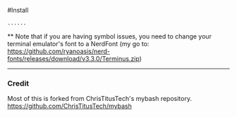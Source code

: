 #Install
```bash
......
```
** Note that if you are having symbol issues, you need to change your terminal emulator's font to a NerdFont (my go to: https://github.com/ryanoasis/nerd-fonts/releases/download/v3.3.0/Terminus.zip)
___


### Credit
Most of this is forked from ChrisTitusTech's mybash repository. https://github.com/ChrisTitusTech/mybash
